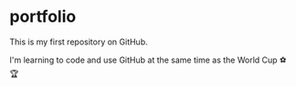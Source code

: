 # portfolio

This is my first repository on GitHub.

I'm learning to code and use GitHub at the same time as the World Cup :soccer: :trophy:
